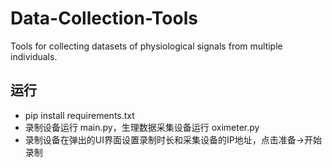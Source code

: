 # Data-Collection-Tools
Tools for collecting datasets of physiological signals from multiple individuals.

## 运行

- pip install requirements.txt
- 录制设备运行 main.py，生理数据采集设备运行 oximeter.py
- 录制设备在弹出的UI界面设置录制时长和采集设备的IP地址，点击准备->开始录制
